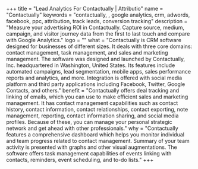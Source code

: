 +++
title = "Lead Analytics For Contactually | Attributio"
name = "Contactually"
keywords = "contactually, , google analytics, crm, adwords, facebook, ppc, attribution, track leads, conversion tracking"
description = "Measure your advertising ROI in Contactually. Capture source, medium, campaign, and visitor journey data from the first to last touch and compare with Google Analytics."
logo = ""
what = "Contactually is CRM software designed for businesses of different sizes. It deals with three core domains: contact management, task management, and sales and marketing management. The software was designed and launched by Contactually, Inc. headquartered in Washington, United States. Its features include automated campaigns, lead segmentation, mobile apps, sales performance reports and analytics, and more. Integration is offered with social media platform and third party applications including Facebook, Twitter, Google Contacts, and others."
benefit = "Contactually offers deal tracking and linking of emails, which you can use to make efficient sales and marketing management. It has contact management capabilities such as contact history, contact information, contact relationships, contact exporting, note management, reporting, contact information sharing, and social media profiles. Because of these, you can manage your personal strategic network and get ahead with other professionals."
why = "Contactually features a comprehensive dashboard which helps you monitor individual and team progress related to contact management. Summary of your team activity is presented with graphs and other visual augmentations. The software offers task management capabilities of events linking with contacts, reminders, event scheduling, and to-do lists."
+++

